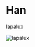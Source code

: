 # Han
[lapalux](https://youtu.be/ttypt-qo4qU)

![lapalux](http://post.phinf.naver.net/20150407_237/music_aroma_1428389971233AIgMs_JPEG/mug_obj_142838997137126944.jpg?type=w1080)
